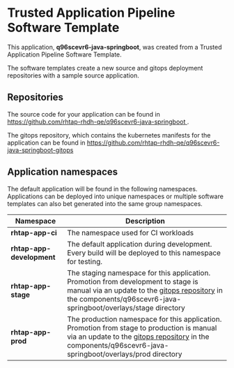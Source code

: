 # Trusted Application Pipeline Software Template

This application, **q96scevr6-java-springboot**, was created from a Trusted Application Pipeline Software Template.

The software templates create a new source and gitops deployment repositories with a sample source application. 

## Repositories

The source code for your application can be found in [https://github.com/rhtap-rhdh-qe/q96scevr6-java-springboot ](https://github.com/rhtap-rhdh-qe/q96scevr6-java-springboot ).
 
The gitops repository, which contains the kubernetes manifests for the application can be found in 
[https://github.com/rhtap-rhdh-qe/q96scevr6-java-springboot-gitops ](https://github.com/rhtap-rhdh-qe/q96scevr6-java-springboot-gitops ) 

## Application namespaces 

The default application will be found in the following namespaces. Applications can be deployed into unique namespaces or multiple software templates can also bet generated into the same group namespaces.  

|  Namespace   |  Description   |  
| -------- | -------- |
| **rhtap-app-ci** | The namespace used for CI workloads |
| **rhtap-app-development** | The default application during development. Every build will be deployed to this namespace for testing. |
| **rhtap-app-stage** | The staging namespace for this application. Promotion from development to stage is manual via an update to the [gitops repository](https://github.com/rhtap-rhdh-qe/q96scevr6-java-springboot-gitops ) in the components/q96scevr6-java-springboot/overlays/stage directory |
| **rhtap-app-prod** | The production namespace for this application. Promotion from stage to production is manual via an update to the [gitops repository](https://github.com/rhtap-rhdh-qe/q96scevr6-java-springboot-gitops ) in the components/q96scevr6-java-springboot/overlays/prod directory |